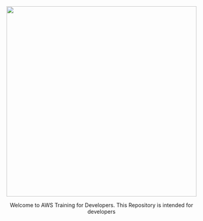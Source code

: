 <center>
<img src="https://github.com/user-attachments/assets/4ccd8f9d-68f5-43d3-842c-c3a56b1d6339" width=500>

Welcome to AWS Training for Developers. This Repository is intended for developers 

